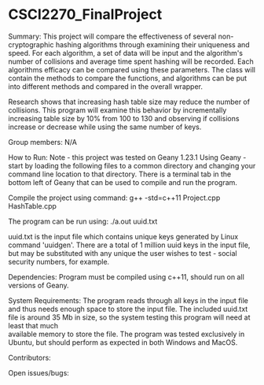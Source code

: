 # CSCI2270_FinalProject

Summary:
This project will compare the effectiveness of several non-cryptographic 
hashing algorithms through examining their uniqueness and speed. For each
algorithm, a set of data will be input and the algorithm's number of 
collisions and average time spent hashing will be recorded. Each algorithms
efficacy can be compared using these parameters. The class will contain
the methods to compare the functions, and algorithms can be put into
different methods and compared in the overall wrapper. 

Research shows that increasing hash table size may reduce the number of 
collisions. This program will examine this behavior by incrementally 
increasing table size by 10% from 100 to 130 and observing if collisions
increase or decrease while using the same number of keys.

Group members:
N/A

How to Run:
Note - this project was tested on Geany 1.23.1
Using Geany - start by loading the following files to a common directory 
and changing your command line location to that directory. There is a terminal
tab in the bottom left of Geany that can be used to compile and run the program.

Compile the project using command: 
	g++ -std=c++11 Project.cpp HashTable.cpp

The program can be run using:
	./a.out uuid.txt

uuid.txt is the input file which contains unique keys generated by Linux
command 'uuidgen'. There are a total of 1 million uuid keys in the input 
file, but may be substituted with any unique the user wishes to test - 
social security numbers, for example.

Dependencies:
Program must be compiled using c++11, should run on all versions of Geany.

System Requirements:
The program reads through all keys in the input file and thus needs enough
space to store the input file. The included uuid.txt file is around 35 Mb
in size, so the system testing this program will need at least that much  
available memory to store the file. The program was tested exclusively in 
Ubuntu, but should perform as expected in both Windows and MacOS.

Contributors:

Open issues/bugs:

